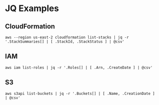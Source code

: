 
# JQ Examples 

## CloudFormation
```
aws --region us-east-2 cloudformation list-stacks | jq -r '.StackSummaries[] | [ .StackId, .StackStatus ] | @csv'
```

## IAM
```
aws iam list-roles | jq -r '.Roles[] | [ .Arn, .CreateDate ] | @csv'
```

##  S3
```
aws s3api list-buckets | jq -r '.Buckets[] | [ .Name, .CreationDate ] | @csv'
```
